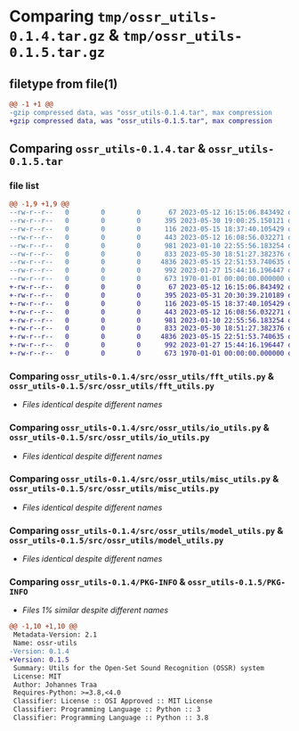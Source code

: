 # Comparing `tmp/ossr_utils-0.1.4.tar.gz` & `tmp/ossr_utils-0.1.5.tar.gz`

## filetype from file(1)

```diff
@@ -1 +1 @@
-gzip compressed data, was "ossr_utils-0.1.4.tar", max compression
+gzip compressed data, was "ossr_utils-0.1.5.tar", max compression
```

## Comparing `ossr_utils-0.1.4.tar` & `ossr_utils-0.1.5.tar`

### file list

```diff
@@ -1,9 +1,9 @@
--rw-r--r--   0        0        0       67 2023-05-12 16:15:06.843492 ossr_utils-0.1.4/README.md
--rw-r--r--   0        0        0      395 2023-05-30 19:00:25.150121 ossr_utils-0.1.4/pyproject.toml
--rw-r--r--   0        0        0      116 2023-05-15 18:37:40.105429 ossr_utils-0.1.4/src/ossr_utils/__init__.py
--rw-r--r--   0        0        0      443 2023-05-12 16:08:56.032271 ossr_utils-0.1.4/src/ossr_utils/audio_utils.py
--rw-r--r--   0        0        0      981 2023-01-10 22:55:56.183254 ossr_utils-0.1.4/src/ossr_utils/fft_utils.py
--rw-r--r--   0        0        0      833 2023-05-30 18:51:27.382376 ossr_utils-0.1.4/src/ossr_utils/io_utils.py
--rw-r--r--   0        0        0     4836 2023-05-15 22:51:53.740635 ossr_utils-0.1.4/src/ossr_utils/misc_utils.py
--rw-r--r--   0        0        0      992 2023-01-27 15:44:16.196447 ossr_utils-0.1.4/src/ossr_utils/model_utils.py
--rw-r--r--   0        0        0      673 1970-01-01 00:00:00.000000 ossr_utils-0.1.4/PKG-INFO
+-rw-r--r--   0        0        0       67 2023-05-12 16:15:06.843492 ossr_utils-0.1.5/README.md
+-rw-r--r--   0        0        0      395 2023-05-31 20:30:39.210189 ossr_utils-0.1.5/pyproject.toml
+-rw-r--r--   0        0        0      116 2023-05-15 18:37:40.105429 ossr_utils-0.1.5/src/ossr_utils/__init__.py
+-rw-r--r--   0        0        0      443 2023-05-12 16:08:56.032271 ossr_utils-0.1.5/src/ossr_utils/audio_utils.py
+-rw-r--r--   0        0        0      981 2023-01-10 22:55:56.183254 ossr_utils-0.1.5/src/ossr_utils/fft_utils.py
+-rw-r--r--   0        0        0      833 2023-05-30 18:51:27.382376 ossr_utils-0.1.5/src/ossr_utils/io_utils.py
+-rw-r--r--   0        0        0     4836 2023-05-15 22:51:53.740635 ossr_utils-0.1.5/src/ossr_utils/misc_utils.py
+-rw-r--r--   0        0        0      992 2023-01-27 15:44:16.196447 ossr_utils-0.1.5/src/ossr_utils/model_utils.py
+-rw-r--r--   0        0        0      673 1970-01-01 00:00:00.000000 ossr_utils-0.1.5/PKG-INFO
```

### Comparing `ossr_utils-0.1.4/src/ossr_utils/fft_utils.py` & `ossr_utils-0.1.5/src/ossr_utils/fft_utils.py`

 * *Files identical despite different names*

### Comparing `ossr_utils-0.1.4/src/ossr_utils/io_utils.py` & `ossr_utils-0.1.5/src/ossr_utils/io_utils.py`

 * *Files identical despite different names*

### Comparing `ossr_utils-0.1.4/src/ossr_utils/misc_utils.py` & `ossr_utils-0.1.5/src/ossr_utils/misc_utils.py`

 * *Files identical despite different names*

### Comparing `ossr_utils-0.1.4/src/ossr_utils/model_utils.py` & `ossr_utils-0.1.5/src/ossr_utils/model_utils.py`

 * *Files identical despite different names*

### Comparing `ossr_utils-0.1.4/PKG-INFO` & `ossr_utils-0.1.5/PKG-INFO`

 * *Files 1% similar despite different names*

```diff
@@ -1,10 +1,10 @@
 Metadata-Version: 2.1
 Name: ossr-utils
-Version: 0.1.4
+Version: 0.1.5
 Summary: Utils for the Open-Set Sound Recognition (OSSR) system
 License: MIT
 Author: Johannes Traa
 Requires-Python: >=3.8,<4.0
 Classifier: License :: OSI Approved :: MIT License
 Classifier: Programming Language :: Python :: 3
 Classifier: Programming Language :: Python :: 3.8
```

